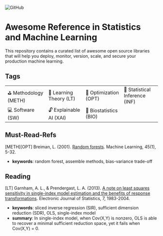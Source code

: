 ![GitHub](https://img.shields.io/badge/License-MIT-lightgrey.svg)

# Awesome Reference in Statistics and Machine Learning

This repository contains a curated list of awesome open source libraries that will help you deploy, monitor, version, scale, and secure your production machine learning.

## Tags

| | | | |
|-|-|-|-|
| :golf: Methodology (METH) | :blue_book: Learning Theory (LT) | :dart: Optimization (OPT) | :mag_right: Statistical Inference (INF) |
| :computer: Software (SW) | :unlock: Explainable AI (XAI) | :cherries: Biostatistics (BIO) | 

## Must-Read-Refs

[METH][OPT] Breiman, L. (2001). [Random forests](https://link.springer.com/article/10.1023/A:1010933404324). Machine Learning, 45(1), 5-32.

- **keywords**: random forest, assemble methods, bias-variance trade-off

## Reading

[LT] Garnham, A. L., & Prendergast, L. A. (2013). [A note on least squares sensitivity in single-index model estimation and the benefits of response transformations](https://projecteuclid.org/journals/electronic-journal-of-statistics/volume-7/issue-none/A-note-on-least-squares-sensitivity-in-single-index-model/10.1214/13-EJS831.full). Electronic Journal of Statistics, 7, 1983-2004.

- **keywords**: sliced inverse regression (SIR), sufficient dimension reduction (SDR), OLS, single-index model
- **summary**: In single-index model, when Cov(X,Y) is nonzero, OLS is able to recover a minimal sufficient reduction space, yet it fails when Cov(X,Y) = 0.

